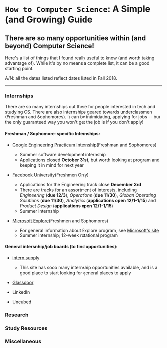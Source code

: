 # `How to Computer Science`: A Simple (and Growing) Guide
## There are so many opportunities within (and beyond) Computer Science! 

Here's a list of things that I found really useful to know (and worth taking advantage of). While it's by no means a complete list, it can be a good starting point. 

A/N: all the dates listed reflect dates listed in Fall 2018.  

---
### Internships
There are so many internships out there for people interested in tech and studying CS. There are also internships geared towards underclassmen (Freshman and Sophomores). It can be intimidating, applying for jobs -- but the only guaranteed way you won't get the job is if you don't apply!

#### Freshman / Sophomore-specific Internships:
* [Google Engineering Practicum Internship](https://careers.google.com/jobs#!t=jo&jid=/company/engineering-practicum-intern-summer-2019-1600-amphitheatre-pkwy-mountain-view-ca-4271710018)(Freshman and Sophomores)
  * Summer software development internship 
  * Applications closed **October 31st**, but worth looking at program and keeping it in mind for next year!

* [Facebook University](https://www.facebook.com/careers/students-and-grads/students)(Freshmen Only)
  * Applications for the Engineering track close **December 3rd**
  * There are tracks for an assortment of interests, including *Engineering* (**due 12/3**), *Operations* (**due 11/30**), *Globan Operating Solutions* (**due 11/30**), *Analytics* (**applications open 12/1-1/15**) and *Product Design* (**applications open 12/1-1/15**)
  * Summer internship

* [Microsoft Explore](https://careers.microsoft.com/us/en/job/475698/Internship-Opportunities-for-Students-Explore-Microsoft-Internship-Program?jobsource=directemployers&utm_source=directemployers&utm_medium=directemployers&utm_campaign=directemployers-feed#NewYorkNY)(Freshmen and Sophomores)
  * For general information about Explore program, see [Microsoft's site](https://careers.microsoft.com/us/en/usexploremicrosoftprogram)
  * Summer internship; 12-week rotational program 

#### General intersnhip/job boards (to find opportunities): 
* [intern.supply](intern.supply)
  * This site has sooo many internship opportunities available, and is a good place to start looking for general places to apply

* [Glassdoor](Glassdoor.com)

* LinkedIn

* Uncubed 

### Research 

### Study Resources

### Miscellaneous

